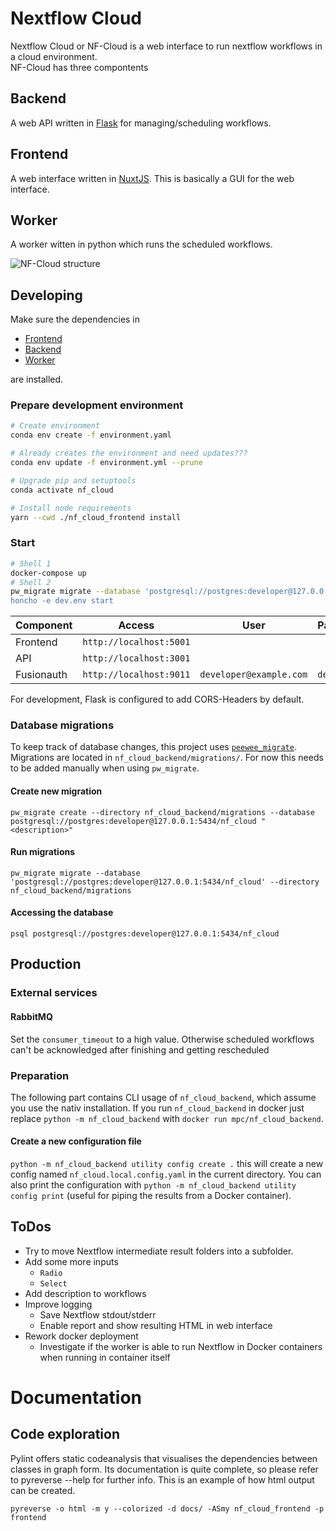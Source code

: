 # Nextflow Cloud
Nextflow Cloud or NF-Cloud is a web interface to run nextflow workflows in a cloud environment.   
NF-Cloud has three compontents

## Backend
A web API written in [Flask](https://flask.palletsprojects.com/en/2.0.x/) for managing/scheduling workflows.

## Frontend
A web interface written in [NuxtJS](https://nuxtjs.org/). This is basically a GUI for the web interface.

## Worker
A worker witten in python which runs the scheduled workflows.

![NF-Cloud structure](./nf-cloud.png)


## Developing
Make sure the dependencies in

* [Frontend](nf_cloud_frontend/Readme.md)
* [Backend](nf_cloud_backend/Readme.md)
* [Worker](nf_cloud_backend/Readme.md)

are installed.

### Prepare development environment
```bash
# Create environment
conda env create -f environment.yaml

# Already creates the environment and need updates???
conda env update -f environment.yml --prune

# Upgrade pip and setuptools
conda activate nf_cloud

# Install node requirements
yarn --cwd ./nf_cloud_frontend install
```


### Start
```bash
# Shell 1
docker-compose up
# Shell 2
pw_migrate migrate --database 'postgresql://postgres:developer@127.0.0.1:5434/nf_cloud' --directory nf_cloud_backend/migrations'
honcho -e dev.env start
```

| Component | Access | User | Password |
| --- | --- | --- | --- |
| Frontend | `http://localhost:5001` | | |
| API | `http://localhost:3001` | | |
| Fusionauth | `http://localhost:9011` | `developer@example.com` | `developer` |

For development, Flask is configured to add CORS-Headers by default.

### Database migrations
To keep track of database changes, this project uses [`peewee_migrate`](https://github.com/klen/peewee_migrate).
Migrations are located in `nf_cloud_backend/migrations/`. For now this needs to be added manually when using `pw_migrate`. 

#### Create new migration
`pw_migrate create --directory nf_cloud_backend/migrations --database postgresql://postgres:developer@127.0.0.1:5434/nf_cloud "<description>"`

#### Run migrations
`pw_migrate migrate --database 'postgresql://postgres:developer@127.0.0.1:5434/nf_cloud' --directory nf_cloud_backend/migrations`

#### Accessing the database
`psql postgresql://postgres:developer@127.0.0.1:5434/nf_cloud`


## Production

### External services
#### RabbitMQ
Set the `consumer_timeout` to a high value. Otherwise scheduled workflows can't be acknowledged after finishing and getting rescheduled

### Preparation
The following part contains CLI usage of `nf_cloud_backend`, which assume you use the nativ installation. If you run `nf_cloud_backend` in docker just replace `python -m nf_cloud_backend` with `docker run mpc/nf_cloud_backend`.

#### Create a new configuration file
`python -m nf_cloud_backend utility config create .` this will create a new config named `nf_cloud.local.config.yaml` in the current directory. You can also print the configuration with `python -m nf_cloud_backend utility config print` (useful for piping the results from a Docker container).


## ToDos
* Try to move Nextflow intermediate result folders into a subfolder.
* Add some more inputs
    * `Radio` 
    * `Select`
* Add description to workflows
* Improve logging
    * Save Nextflow stdout/stderr
    * Enable report and show resulting HTML in web interface
* Rework docker deployment
    * Investigate if the worker is able to run Nextflow in Docker containers when running in container itself

# Documentation
## Code exploration
Pylint offers static codeanalysis that visualises the dependencies between classes in graph form. Its documentation is quite complete, so please refer to pyreverse --help for further info.
This is an example of how html output can be created.
```
pyreverse -o html -m y --colorized -d docs/ -ASmy nf_cloud_frontend -p frontend
```

